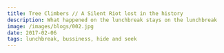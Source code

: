 ```yaml
---
title: Tree Climbers // A Silent Riot lost in the history
description: What happened on the lunchbreak stays on the lunchbreak
image: /images/blogs/002.jpg
date: 2017-02-06
tags: lunchbreak, bussiness, hide and seek
---
```

